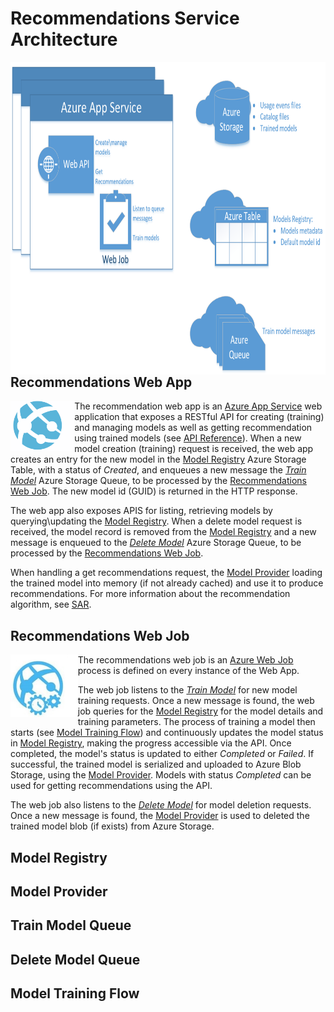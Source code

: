 # Recommendations Service Architecture

<img src="images/architecture/appservice-diagram.png" align="left" height="500px">

## Recommendations Web App

<img src="images/architecture/app-service-web.png" align="left" height="80px">

The recommendation web app is an [Azure App Service](https://azure.microsoft.com/en-us/services/app-service/web/) web application that exposes a 
RESTful API for creating (training) and managing models as well as getting recommendation using trained models (see [API Reference](api-reference.md)). 
When a new model creation (training) request is received, the web app creates an entry for the new model in the [Model Registry](##ModelRegistry) Azure 
Storage Table, with a status of *Created*, and enqueues a new message the *[Train Model](##TrainModelQueue)* Azure Storage Queue, to be processed by 
the [Recommendations Web Job](##RecommendationsWebJob). The new model id (GUID) is returned in the HTTP response.

The web app also exposes APIS for listing, retrieving models by querying\updating the [Model Registry](##ModelRegistry).
When a delete model request is received, the model record is removed from the [Model Registry](##ModelRegistry) and a new message is enqueued 
to the *[Delete Model](##DeleteModelQueue)* Azure Storage Queue, to be processed by the [Recommendations Web Job](##RecommendationsWebJob).

When handling a get recommendations request, the [Model Provider](##ModelProvider) loading the trained model into memory (if not already cached) 
and use it to produce recommendations. For more information about the recommendation algorithm, see [SAR](sar.md).

## Recommendations Web Job

<img src="images/architecture/app-service-webjob.jpg" align="left" height="100px">

The recommendations web job is an [Azure Web Job](https://docs.microsoft.com/en-us/azure/app-service-web/websites-webjobs-resources) process is 
defined on every instance of the Web App.

The web job listens to the *[Train Model](##TrainModelQueue)* for new model training requests.
Once a new message is found, the web job queries for the [Model Registry](##ModelRegistry) for the model details and training parameters. 
The process of training a model then starts (see [Model Training Flow](##ModelTrainingFlow)) and continuously updates the model status in 
[Model Registry](##ModelRegistry), making the progress accessible via the API. Once completed, the model's status is updated to either *Completed* 
or *Failed*. If successful, the trained model is serialized and uploaded to Azure Blob Storage, using the [Model Provider](##ModelProvider).
Models with status *Completed* can be used for getting recommendations using the API.

The web job also listens to the *[Delete Model](##DeleteModelQueue)* for model deletion requests. 
Once a new message is found, the [Model Provider](##ModelProvider) is used to deleted the trained model blob (if exists) from Azure Storage.

## Model Registry
## Model Provider
## Train Model Queue
## Delete Model Queue
## Model Training Flow
 

